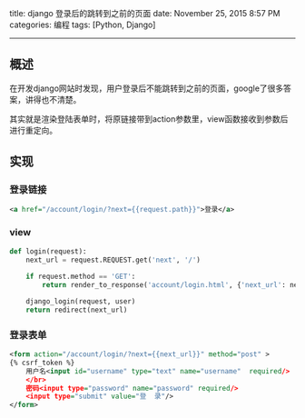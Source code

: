 title: django 登录后的跳转到之前的页面
date: November 25, 2015 8:57 PM 
categories: 编程
tags: [Python, Django]

---


## 概述
在开发django网站时发现，用户登录后不能跳转到之前的页面，google了很多答案，讲得也不清楚。

其实就是渲染登陆表单时，将原链接带到action参数里，view函数接收到参数后进行重定向。

## 实现
### 登录链接
```xml
<a href="/account/login/?next={{request.path}}">登录</a>
```

### view
```Python
def login(request):
    next_url = request.REQUEST.get('next', '/')
    
    if request.method == 'GET':
        return render_to_response('account/login.html', {'next_url': next_url}, context_instance=RequestContext(request))

    django_login(request, user)
    return redirect(next_url)
```

### 登录表单
```xml
<form action="/account/login/?next={{next_url}}" method="post" >
{% csrf_token %}
    用户名<input id="username" type="text" name="username"  required/>
	</br>
    密码<input type="password" name="password" required/>
    <input type="submit" value="登  录"/>
</form>
```





